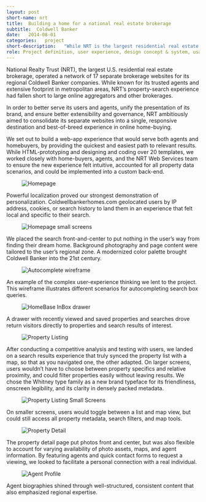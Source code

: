 ```yaml
---
layout: post
short-name: nrt
title:  Building a home for a national real estate brokerage
subtitle:  Coldwell Banker
date:   2014-08-01
categories:   project
short-description:   "While NRT is the largest residential real estate brokerage in the nation, its franchised Coldwell Banker online presence was spread across 17 regional desktop websites. Losing competition to aggregator websites and other brokerages, NRT wanted to focus its resources, traffic, SEO, and local content into a single website with a superior property search."
role: Project definition, user experience, design concept & system, usability testing, digital style guide
---
```


National Realty Trust (NRT), the largest U.S. residential real estate brokerage, operated a network of 17 separate brokerage websites for its regional Coldwell Banker companies. While known for its trusted agents and extensive footprint in metropolitan areas, NRT’s property-search experience had fallen short to large online aggregators and other brokerages.

In order to better serve its users and agents, unify the presentation of its brand, and ensure better extensibility and governance, NRT ambitiously aimed to consolidate its separate websites into a single, responsive destination and best-of-breed experience in online home-buying.

We set out to build a web-app experience that would serve both agents and homebuyers, by providing the quickest and easiest path to relevant results. While HTML-prototyping and designing and coding over 20 templates, we worked closely with home-buyers, agents, and the NRT Web Services team to ensure the new experience felt intuitive, accounted for all property data scenarios, and could be implemented into a custom back-end.

<div class="fig-with-cap">
  <figure class="scrollable full-width-image"><img src="../../../../a/img/nrt-01.jpg" alt="Homepage"></figure>
  <figcaption class="caption">Powerful localization proved our strongest demonstration of personalization. Coldwellbankerhomes.com geolocated users by IP address, cookies, or search history to land them in an experience that felt local and specific to their search.</figcaption>
</div>

<div class="fig-with-cap">
  <figure class="scrollable center-image"><img src="../../../../a/img/nrt-02.jpg" alt="Homepage small screens"></figure>
  <figcaption class="caption">We placed the search front-and-center to put nothing in the user’s way from finding their dream home. Background photography and page content were tailored to the user’s regional zone. A modernized color palette brought Coldwell Banker into the 21st century.</figcaption>
</div>

<div class="fig-with-cap">
  <figure class="center-image-wider"><img src="../../../../a/img/nrt-03.jpg" alt="Autocomplete wireframe"></figure>
  <figcaption class="caption">An example of the complex user-experience thinking we lent to the project. This wireframe illustrates different scenarios for autocompleting search box queries.</figcaption>
</div>

<div class="fig-with-cap">
  <figure class="center-image-wider"><img src="../../../../a/img/nrt-04.jpg" alt="HomeBase InBox drawer"></figure>
  <figcaption class="caption">A drawer with recently viewed and saved properties and searches drove return visitors directly to properties and search results of interest.</figcaption>
</div>

<div class="fig-with-cap">
  <figure class="scrollable full-width-image-short background-image"><img src="../../../../a/img/nrt-05.png" alt="Property Listing"></figure>
  <figcaption class="caption">After conducting a competitive analysis and testing with users, we landed on a search results experience that truly synced the property list with a map, so that as you navigated one, the other adapted. On larger screens, users wouldn’t have to choose between property specifics and relative proximity, and could filter properties easily without leaving results. We chose the Whitney type family as a new brand typeface for its friendliness, onscreen legibility, and its clarity in densely packed metadata.</figcaption>
</div>

<div class="fig-with-cap">
  <figure class="center-image-wider"><img src="../../../../a/img/nrt-07.jpg" alt="Property Listing Small Screens"></figure>
  <figcaption class="caption">On smaller screens, users would toggle between a list and map view, but could still access all property metadata, search filters, and map tools.</figcaption>
</div>

<div class="fig-with-cap">
  <figure class="scrollable full-width-image"><img src="../../../../a/img/nrt-08.jpg" alt="Property Detail"></figure>
  <figcaption class="caption">The property detail page put photos front and center, but was also flexible to account for varying availability of photo assets, maps, and agent information. By featuring agents and quick contact forms to request a viewing, we looked to facilitate a personal connection with a real individual.</figcaption>
</div>

<div class="fig-with-cap">
  <figure class="scrollable full-width-image"><img src="../../../../a/img/nrt-09.jpg" alt="Agent Profile"></figure>
  <figcaption class="caption">Agent biographies shined through well-structured, consistent content that also emphasized regional expertise.</figcaption>
</div>
